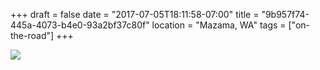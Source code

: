 +++
draft = false
date = "2017-07-05T18:11:58-07:00"
title = "9b957f74-445a-4073-b4e0-93a2bf37c80f"
location = "Mazama, WA"
tags = ["on-the-road"]
+++

![](https://d17enza3bfujl8.cloudfront.net/DSCF7214.jpg)
